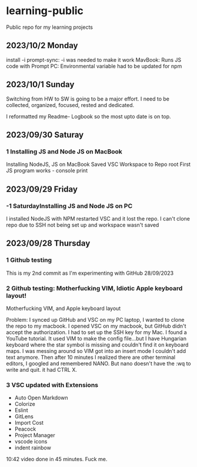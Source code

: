 # learning-public
Public repo for my learning projects


## 2023/10/2  Monday 
install -i prompt-sync: -i was needed to make it work
MavBook: Runs JS code with Prompt
PC: Environmental variable had to be updated for npm


## 2023/10/1  Sunday 
Switching from HW to SW is going to be a major effort. I need to be collected, organized, focused, rested and dedicated.

I reformatted my Readme- Logbook so the most upto date is on top.

## 2023/09/30 Saturay

### 1 Installing JS and Node JS on MacBook
Installing NodeJS, JS on MacBook
Saved VSC Workspace to Repo root
First JS program works - console print

## 2023/09/29 Friday
### -1 SaturdayInstalling JS and Node JS on PC
I installed NodeJS with NPM restarted VSC and it lost the repo. 
I can't clone repo due to SSH not being set up and workspace wasn't saved

## 2023/09/28 Thursday

###  1 Github testing
This is my 2nd commit as I'm experimenting with GitHub
28/09/2023

### 2 Github testing: Motherfucking VIM, Idiotic Apple keyboard layout!
Motherfucking VIM, and Apple keyboard layout

Problem: 
I synced up GitHub and VSC on my PC laptop, I wanted to clone the repo to my macbook.
I opened VSC on my macbook, but GitHub didn't accept the authorization. 
I had to set up the SSH key for my Mac. I found a YouTube tutorial.
It used VIM to make the config file...but I have Hungarian keyboard where the star symbol is missing and
couldn't find it on keyboard maps. I was messing around so VIM got into an insert mode I couldn't add text anymore.
Then after 10 minutes I realized there are other terminal editors, I googled and remembered NANO.
But nano doesn't have the :wq to write and quit. it had CTRL X. 
### 3  VSC updated with Extensions
- Auto Open Markdown
- Colorize
- Eslint
- GitLens
- Import Cost
- Peacock
- Project Manager
- vscode icons
- indent rainbow



10:42 video done in 45 minutes. 
Fuck me.



